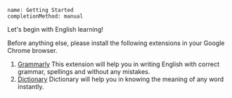 ```ngMeta
name: Getting Started
completionMethod: manual
```

Let's begin with English learning!

Before anything else, please install the following extensions in your Google Chrome browser.

1. [Grammarly](https://chrome.google.com/webstore/detail/grammarly-for-chrome/kbfnbcaeplbcioakkpcpgfkobkghlhen?hl=en)
   This extension will help you in writing English with correct grammar, spellings and without any mistakes.
2. [Dictionary](https://chrome.google.com/webstore/detail/google-dictionary-by-goog/mgijmajocgfcbeboacabfgobmjgjcoja?hl=en)
   Dictionary will help you in knowing the meaning of any word instantly.